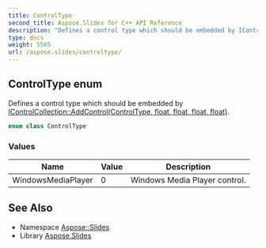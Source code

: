 ```yaml
---
title: ControlType
second_title: Aspose.Slides for C++ API Reference
description: "Defines a control type which should be embedded by IControlCollection::AddControl(ControlType, float, float, float, float)."
type: docs
weight: 5565
url: /aspose.slides/controltype/
---
```

## ControlType enum


Defines a control type which should be embedded by [IControlCollection::AddControl(ControlType, float, float, float, float)](../icontrolcollection/addcontrol/).

```cpp
enum class ControlType
```

### Values

| Name | Value | Description |
| --- | --- | --- |
| WindowsMediaPlayer | 0 | Windows Media Player control. |

## See Also

* Namespace [Aspose::Slides](../)
* Library [Aspose.Slides](../../)